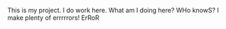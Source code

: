 This is my project. I do work here. What am I doing here? WHo knowS? I make plenty of errrrrors! ErRoR
